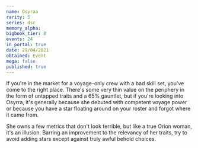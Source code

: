 ```yaml
---
name: Osyraa
rarity: 5
series: dsc
memory_alpha:
bigbook_tier: 8
events: 24
in_portal: true
date: 29/04/2021
obtained: Event
mega: false
published: true
---
```


If you're in the market for a voyage-only crew with a bad skill set, you've come to the right place. There's some very thin value on the periphery in the form of untapped traits and a 65% gauntlet, but if you're looking into Osyrra, it's generally because she debuted with competent voyage power or because you have a star floating around on your roster and forgot where it came from.

She owns a few metrics that don't look terrible, but like a true Orion woman, it's an illusion. Barring an improvement to the relevancy of her traits, try to avoid adding stars except against truly awful behold choices.
